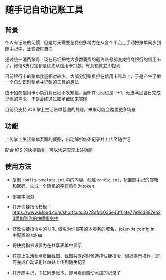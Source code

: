# 随手记自动记账工具

## 背景

个人有记账的习惯，但是每天需要花费很多精力在从各个平台上手动把账单同步到随手记中，比较费时费力

通过统一消费账号，现在已经把绝大多数消费的最终账号都变成招商银行的信用卡了，微信&支付宝都是优先从信用卡扣款，有余额就立即提现

目前银行卡的账单数量相对较少，大部分记账负担在信用卡账单上，于是产生了做一个自动识别账单并记账的工具的想法

由于招商信用卡小额消费已经不发短信，而邮件订阅也是 T+1，无法满足当日完成记账的需求，于是最终通过账单截图来实现

目前只支持 iOS 掌上生活账单截图的处理，未来可能会覆盖更多场景

## 功能

上传掌上生活账单页面的截图，自动解析每条记录并上传至随手记

配合 iOS 的快捷指令，可以快速实现上述功能

## 使用方法

- 复制 `config-template.ini` 中的内容，创建 `config.ini`，配置随手记的邮箱和密码，生成一个随机的字符串作为 token

- 部署本服务

- 打开快捷指令模板：https://www.icloud.com/shortcuts/3a28dfdc635e43f0bfe77e9dd887ea23添加到你的快捷指令中

- 修改快捷指令中的 URL 域名为你部署的本服务的域名，token 为 config.ini 中配置的 token

- 将快捷指令设置为在共享表单中显示

- 在掌上生活账单页面截图，截图共享的时候选择快捷指令，根据提示操作，即可完成自动识别账单并上传到随手记了

- 打开随手记，下拉同步账本，即可看到自动添加的记录了